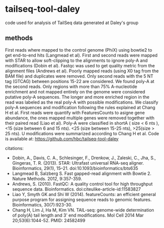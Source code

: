 # tailseq-tool-daley
code used for analysis of TailSeq data generated at Daley's group

## methods

First reads where mapped to the control genome (PhiX) using bowtie2 to get end-to-end hits (Langmead et al). First and second reads were mapped with STAR to allow soft-clipping to the alignments to ignore poly-A and modifications (Dobin et al). Fastqc was used to get quality metric from the alignment files (Andrews et al). Poorly mapped reads (using X0 tag from the BAM file) and duplicates were removed. Only second reads with the 5 NT tag (GTCAG) between positions 15-22 are considered. We found poly-A at the second reads. Only regions with more than 75% A-nucleotide enrichment and not mapped entirely on the genome were considered putative poly-A sequences. The longer and more enriched region in the read was labeled as the real poly-A with possible modifications. We classify poly-A sequences and modification following the rules explained at Chang H et al. First reads were quantify with FeaturesCounts to asigne gene abundance, the ones mapped multiple genes were removed together with their paired read (Liao et al). Poly-A were classified in shortA ( size < 6 nts ), <15 (size between 6 and 15 nts). <25 (size between 15-25 nts), >25(size > 25 nts). U modifications were summarized according to Chang H et al. Code is available at: https://github.com/hbc/tailseq-tool-daley

citations: 

* Dobin, A., Davis, C. A., Schlesinger, F., Drenkow, J., Zaleski, C., Jha, S.,  Gingeras, T. R. (2013). STAR: Ultrafast universal RNA-seq aligner. Bioinformatics, 29(1), 15–21. doi:10.1093/bioinformatics/bts635
* Langmead B, Salzberg S. Fast gapped-read alignment with Bowtie 2. Nature Methods. 2012, 9:357-359.
* Andrews, S. (2010). FastQC: A quality control tool for high throughput sequence data. Bioinformatics. doi:citeulike-article-id:11583827
* Liao Y, Smyth GK and Shi W (2014). featureCounts: an efficient general purpose program for assigning sequence reads to genomic features. Bioinformatics, 30(7):923-30.
* Chang H, Lim J, Ha M, Kim VN. TAIL-seq: genome-wide determination of poly(A) tail length and 3' end modifications. Mol Cell 2014 Mar 20;53(6):1044-52. PMID: 24582499
